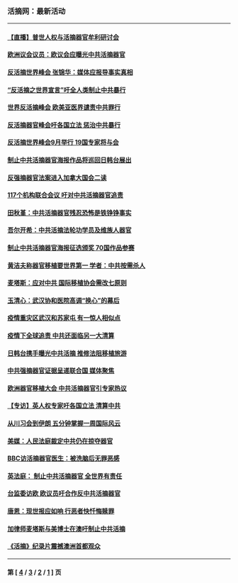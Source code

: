### 活摘网：最新活动
---
#### [【直播】普世人权与活摘器官牟利研讨会](../../pages/nf5883/n13425146.md?05230430) 
#### [欧洲议会议员：欧议会应曝光中共活摘器官](../../pages/nf5883/n13336571.md?05230430) 
#### [反活摘世界峰会 张锦华：媒体应报导事实真相](../../pages/nf5883/n13278502.md?05230430) 
#### [“反活摘之世界宣言”吁全人类制止中共暴行](../../pages/nf5883/n13259730.md?05230430) 
#### [世界反活摘峰会 欧美亚医界谴责中共罪行](../../pages/nf5883/n13253550.md?05230430) 
#### [反活摘器官峰会吁各国立法 惩治中共暴行](../../pages/nf5883/n13245052.md?05230430) 
#### [反活摘世界峰会9月举行 19国专家将与会](../../pages/nf5883/n13201492.md?05230430) 
#### [制止中共活摘器官海报作品将巡回日韩台展出](../../pages/nf5883/n13177791.md?05230430) 
#### [反强摘器官法案进入加拿大国会二读](../../pages/nf5883/n13033450.md?05230430) 
#### [117个机构联合会议 吁对中共活摘器官追责](../../pages/nf5883/n12775087.md?05230430) 
#### [田秋堇：中共活摘器官残忍恐怖是铁铮铮事实](../../pages/nf5883/n12702148.md?05230430) 
#### [吾尔开希：中共活摘法轮功学员及维族人器官](../../pages/nf5883/n12693197.md?05230430) 
#### [制止中共活摘器官海报征选颁奖 70国作品参赛](../../pages/nf5883/n12692050.md?05230430) 
#### [黄洁夫称器官移植要世界第一 学者：中共按需杀人](../../pages/nf5883/n12572329.md?05230430) 
#### [麦塔斯：应对中共 国际移植协会需改七原则](../../pages/nf5883/n12514711.md?05230430) 
#### [玉清心：武汉协和医院高调“换心”的幕后](../../pages/nf5883/n12298730.md?05230430) 
#### [疫情重灾区武汉和苏家屯 有一惊人相似点](../../pages/nf5883/n12150824.md?05230430) 
#### [疫情下全球追责 中共还面临另一大清算](../../pages/nf5883/n12070397.md?05230430) 
#### [日韩台携手曝光中共活摘 推修法阻移植旅游](../../pages/nf5883/n11712046.md?05230430) 
#### [中共强摘器官证据呈递联合国 媒体聚焦](../../pages/nf5883/n11546426.md?05230430) 
#### [欧洲器官移植大会 中共活摘器官引专家热议](../../pages/nf5883/n11539095.md?05230430) 
#### [【专访】英人权专家吁各国立法 清算中共](../../pages/nf5883/n11367315.md?05230430) 
#### [从川习会到伊朗 五分钟掌握一周国际风云](../../pages/nf5883/n11338520.md?05230430) 
#### [美媒：人民法庭裁定中共仍在掠夺器官](../../pages/nf5883/n11334897.md?05230430) 
#### [BBC访活摘器官医生：被洗脑后无罪恶感](../../pages/nf5883/n11335935.md?05230430) 
#### [英法庭： 制止中共活摘器官 全世界有责任](../../pages/nf5883/n11330691.md?05230430) 
#### [台监委访欧 欧议员吁合作反中共活摘器官](../../pages/nf5883/n11109190.md?05230430) 
#### [唐恩：现世报应如响 行恶者快忏悔赎罪](../../pages/nf5883/n11104016.md?05230430) 
#### [加律师麦塔斯与美博士在澳吁制止中共活摘](../../pages/nf5883/n10724764.md?05230430) 
#### [《活摘》纪录片震撼澳洲首都观众](../../pages/nf5883/n10722747.md?05230430) 

---
#### 第 [ [4](./4.md?05230430) / [3](./3.md?05230430) / [2](./2.md?05230430) / [1](./1.md?05230430) ] 页
